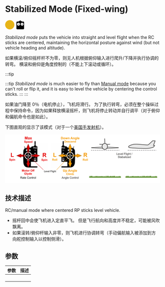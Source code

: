 # Stabilized Mode (Fixed-wing)

[<img src="../../assets/site/difficulty_medium.png" title="中等飞行难度" width="30px" />](../getting_started/flight_modes.md#key_difficulty)&nbsp;[<img src="../../assets/site/remote_control.svg" title="需要手动或遥控控制" width="30px" />](../getting_started/flight_modes.md#key_manual)&nbsp;

*Stabilized mode*  puts the vehicle into straight and level flight when the RC sticks are centered, maintaining the horizontal posture against wind (but not vehicle heading and altitude).

如果横滚/俯仰摇杆杆不为零，则无人机根据俯仰输入进行爬升/下降并执行协调的转弯。 横滚和俯仰是角度控制的（不能上下滚动或循环）。

:::tip

:::tip
*Stabilized mode* is much easier to fly than [Manual mode](../flight_modes/manual_fw.md) because you can't roll or flip it, and it is easy to level the vehicle by centering the control sticks. :::
:::


如果油门降至 0％（电机停止），飞机将滑行。 为了执行转弯，必须在整个操纵过程中保持命令，因为如果释放横滚摇杆，则飞机将停止转动并自行调平（对于俯仰和偏航命令也是如此）。

下图直观的显示了该模式（对于一个[美国手发射机](../getting_started/rc_transmitter_receiver.md#transmitter_modes)）。

![FW Manual Flight](../../assets/flight_modes/manual_stabilized_FW.png)


## 技术描述

RC/manual mode where centered RP sticks level vehicle.
* 摇杆回中会使飞机进入定直平飞。 但是飞行航向和高度并不稳定，可能被风吹飘离。
* 如果滚转/俯仰杆输入非零，则飞机进行协调转弯（手动偏航输入被添加到方向舵控制输入以控制侧滑）。

## 参数

| 参数     | 描述 |
| ------ | -- |
| &nbsp; |    | 

<!-- this document needs to be extended -->
